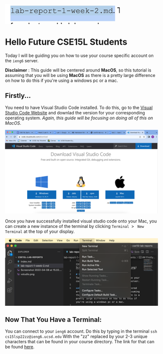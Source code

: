 ![Image](https://github.com/mstubbs1/cse15l-lab-reports/blob/main/Screenshot%202022-04-08%20at%2015.02.44.png)

# Hello Future CSE15L Students 
Today I will be guiding you on how to use your course specific account on the `ieng6` server.

**Disclaimer** : This guide will be centered around **MacOS**, so this tutorial is assuming that you will be using **MacOS** as there is a pretty large difference on how to do this if you're using a windows pc or a mac.

## Firstly... 
You need to have Visual Studio Code installed. To do this, go to the [Visual Studio Code Website](https://code.visualstudio.com/download) and downlad the version for your corresponding operating system. *Again, this guide will be focusing on doing all of this on MacOS*. 

![Image](https://github.com/mstubbs1/cse15l-lab-reports/blob/main/vstudio.png)

Once you have successfully installed visual studio code onto your Mac, you can create a new instance of the terminal by clicking `Terminal `> ` New Terminal` at the top of your display.

![Image](https://github.com/mstubbs1/cse15l-lab-reports/blob/main/terminal.png)

## Now That You Have a Terminal: 

You can connect to your `ieng6` account. Do this by typing in the terminal `ssh cs15lsp22zz@ieng6.ucsd.edu` With the "zz" replaced by your 2-3 unique  characters that can be found in your course directory. The link for that can be found [here](https://sdacs.ucsd.edu/~icc/index.php).
